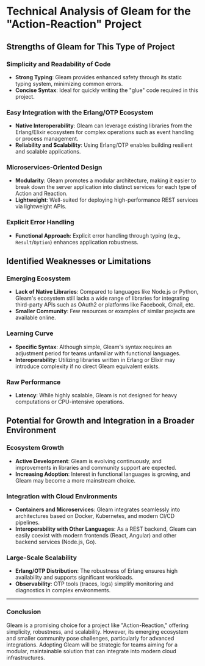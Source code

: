 # Technical Analysis of Gleam for the "Action-Reaction" Project

## Strengths of Gleam for This Type of Project

### Simplicity and Readability of Code

- **Strong Typing**: Gleam provides enhanced safety through its static typing system, minimizing common errors.
- **Concise Syntax**: Ideal for quickly writing the "glue" code required in this project.

### Easy Integration with the Erlang/OTP Ecosystem

- **Native Interoperability**: Gleam can leverage existing libraries from the Erlang/Elixir ecosystem for complex operations such as event handling or process management.
- **Reliability and Scalability**: Using Erlang/OTP enables building resilient and scalable applications.

### Microservices-Oriented Design

- **Modularity**: Gleam promotes a modular architecture, making it easier to break down the server application into distinct services for each type of Action and Reaction.
- **Lightweight**: Well-suited for deploying high-performance REST services via lightweight APIs.

### Explicit Error Handling

- **Functional Approach**: Explicit error handling through typing (e.g., `Result`/`Option`) enhances application robustness.

## Identified Weaknesses or Limitations

### Emerging Ecosystem

- **Lack of Native Libraries**: Compared to languages like Node.js or Python, Gleam's ecosystem still lacks a wide range of libraries for integrating third-party APIs such as OAuth2 or platforms like Facebook, Gmail, etc.
- **Smaller Community**: Few resources or examples of similar projects are available online.

### Learning Curve

- **Specific Syntax**: Although simple, Gleam's syntax requires an adjustment period for teams unfamiliar with functional languages.
- **Interoperability**: Utilizing libraries written in Erlang or Elixir may introduce complexity if no direct Gleam equivalent exists.

### Raw Performance

- **Latency**: While highly scalable, Gleam is not designed for heavy computations or CPU-intensive operations.

## Potential for Growth and Integration in a Broader Environment

### Ecosystem Growth

- **Active Development**: Gleam is evolving continuously, and improvements in libraries and community support are expected.
- **Increasing Adoption**: Interest in functional languages is growing, and Gleam may become a more mainstream choice.

### Integration with Cloud Environments

- **Containers and Microservices**: Gleam integrates seamlessly into architectures based on Docker, Kubernetes, and modern CI/CD pipelines.
- **Interoperability with Other Languages**: As a REST backend, Gleam can easily coexist with modern frontends (React, Angular) and other backend services (Node.js, Go).

### Large-Scale Scalability

- **Erlang/OTP Distribution**: The robustness of Erlang ensures high availability and supports significant workloads.
- **Observability**: OTP tools (traces, logs) simplify monitoring and diagnostics in complex environments.

---

### Conclusion

Gleam is a promising choice for a project like "Action-Reaction," offering simplicity, robustness, and scalability. However, its emerging ecosystem and smaller community pose challenges, particularly for advanced integrations. Adopting Gleam will be strategic for teams aiming for a modular, maintainable solution that can integrate into modern cloud infrastructures.